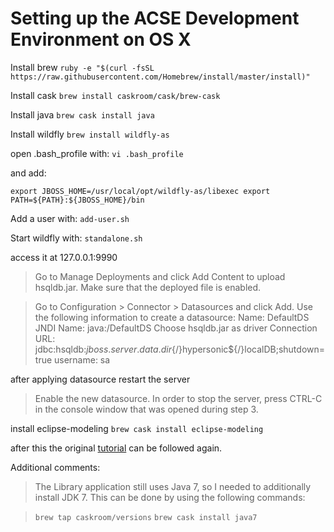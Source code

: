 # Setting up the ACSE Development Environment on OS X

Install brew
`ruby -e "$(curl -fsSL https://raw.githubusercontent.com/Homebrew/install/master/install)"`

Install cask
`brew install caskroom/cask/brew-cask`

Install java
`brew cask install java`

Install wildfly
`brew install wildfly-as`

open .bash_profile with:
`vi .bash_profile`

and add:

`export JBOSS_HOME=/usr/local/opt/wildfly-as/libexec
export PATH=${PATH}:${JBOSS_HOME}/bin`

Add a user with:
`add-user.sh`

Start wildfly with:
`standalone.sh`

access it at 127.0.0.1:9990

> Go to Manage Deployments and click Add Content to upload hsqldb.jar. Make sure that the deployed file is enabled.

> Go to Configuration > Connector > Datasources and click Add. Use the following information to create a datasource:
Name: DefaultDS
JNDI Name: java:/DefaultDS
Choose hsqldb.jar as driver
Connection URL: jdbc:hsqldb:${jboss.server.data.dir}${/}hypersonic${/}localDB;shutdown=true
username: sa

after applying datasource restart the server

>Enable the new datasource.
In order to stop the server, press CTRL-C in the console window that was opened during step 3.

install eclipse-modeling
`brew cask install eclipse-modeling`

after this the original [tutorial](http://wwu-pi.github.io/tutorials/lectures/acse/010_setting_up_the_dev_environment.html) can be followed again.

Additional comments:
> The Library application still uses Java 7, so I needed to additionally install JDK 7.
> This can be done by using the following commands:

> `brew tap caskroom/versions`
> `brew cask install java7`

